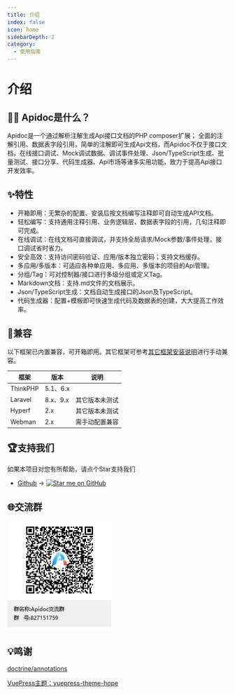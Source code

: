 ```yaml
---
title: 介绍
index: false
icon: home
sidebarDepth: 2
category:
  - 使用指南
---
```


# 介绍




## 🤷‍♀️ Apidoc是什么？

Apidoc是一个通过解析注解生成Api接口文档的PHP composer扩展；
全面的注解引用、数据表字段引用，简单的注解即可生成Api文档，而Apidoc不仅于接口文档，在线接口调试、Mock调试数据、调试事件处理、Json/TypeScript生成、批量测试、接口分享、代码生成器、Api市场等诸多实用功能，致力于提高Api接口开发效率。



## ✨特性

- 开箱即用：无繁杂的配置、安装后按文档编写注释即可自动生成API文档。
- 轻松编写：支持通用注释引用、业务逻辑层、数据表字段的引用，几句注释即可完成。
- 在线调试：在线文档可直接调试，并支持全局请求/Mock参数/事件处理，接口调试省时省力。
- 安全高效：支持访问密码验证、应用/版本独立密码；支持文档缓存。
- 多应用/多版本：可适应各种单应用、多应用、多版本的项目的Api管理。
- 分组/Tag：可对控制器/接口进行多级分组或定义Tag。
- Markdown文档：支持.md文件的文档展示。
- Json/TypeScript生成：文档自动生成接口的Json及TypeScript。
- 代码生成器：配置+模板即可快速生成代码及数据表的创建，大大提高工作效率。


## 📌兼容

以下框架已内置兼容，可开箱即用。其它框架可参考[其它框架安装说明](/guide/install/other)进行手动兼容。

|框架|版本|说明|
|-|-|-|
|ThinkPHP|5.1、6.x||
|Laravel|8.x、9.x|其它版本未测试|
|Hyperf|2.x|其它版本未测试|
|Webman|2.x|需手动配置兼容|


## 🏆支持我们

如果本项目对您有所帮助，请点个Star支持我们

- [Github](https://github.com/HGthecode/apidoc-php) -> <a href="https://github.com/HGthecode/apidoc-php" target="_blank">
  <img height="22" src="https://img.shields.io/github/stars/HGthecode/apidoc-php?style=social" class="attachment-full size-full" alt="Star me on GitHub" data-recalc-dims="1" /></a>


## 🌐交流群

![QQ群](/qq-qun.png)



## 💡鸣谢

[doctrine/annotations](https://github.com/doctrine/annotations)

[VuePress主题：vuepress-theme-hope](https://github.com/vuepress-theme-hope/vuepress-theme-hope)

